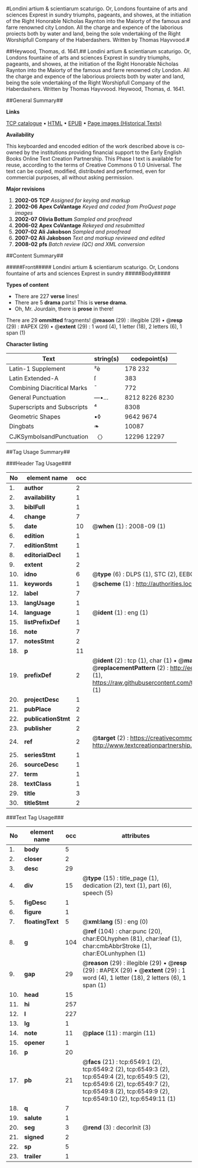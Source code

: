 #Londini artium & scientiarum scaturigo. Or, Londons fountaine of arts and sciences Exprest in sundry triumphs, pageants, and showes, at the initiation of the Right Honorable Nicholas Raynton into the Maiorty of the famous and farre renowned city London. All the charge and expence of the laborious proiects both by water and land, being the sole vndertaking of the Right Worshipfull Company of the Haberdashers. Written by Thomas Hayvvood.#

##Heywood, Thomas, d. 1641.##
Londini artium & scientiarum scaturigo. Or, Londons fountaine of arts and sciences Exprest in sundry triumphs, pageants, and showes, at the initiation of the Right Honorable Nicholas Raynton into the Maiorty of the famous and farre renowned city London. All the charge and expence of the laborious proiects both by water and land, being the sole vndertaking of the Right Worshipfull Company of the Haberdashers. Written by Thomas Hayvvood.
Heywood, Thomas, d. 1641.

##General Summary##

**Links**

[TCP catalogue](http://www.ota.ox.ac.uk/tcp/)  • 
[HTML](http://tei.it.ox.ac.uk/tcp/Texts-HTML/free/A03/A03228.html)  • 
[EPUB](http://tei.it.ox.ac.uk/tcp/Texts-EPUB/free/A03/A03228.epub) • 
[Page images (Historical Texts)](https://data.historicaltexts.jisc.ac.uk/view?pubId=eebo-99841929e&pageId=eebo-99841929e-6549-1)

**Availability**

This keyboarded and encoded edition of the
	       work described above is co-owned by the institutions
	       providing financial support to the Early English Books
	       Online Text Creation Partnership. This Phase I text is
	       available for reuse, according to the terms of Creative
	       Commons 0 1.0 Universal. The text can be copied,
	       modified, distributed and performed, even for
	       commercial purposes, all without asking permission.

**Major revisions**

1. __2002-05__ __TCP__ *Assigned for keying and markup*
1. __2002-06__ __Apex CoVantage__ *Keyed and coded from ProQuest page images*
1. __2002-07__ __Olivia Bottum__ *Sampled and proofread*
1. __2006-02__ __Apex CoVantage__ *Rekeyed and resubmitted*
1. __2007-02__ __Ali Jakobson__ *Sampled and proofread*
1. __2007-02__ __Ali Jakobson__ *Text and markup reviewed and edited*
1. __2008-02__ __pfs__ *Batch review (QC) and XML conversion*

##Content Summary##

#####Front#####
Londini artium & scientiarum scaturigo. Or, Londons fountaine of arts and sciences Exprest in sundry
#####Body#####

**Types of content**

  * There are 227 **verse** lines!
  * There are 5 **drama** parts! This is **verse drama**.
  * Oh, Mr. Jourdain, there is **prose** in there!

There are 29 **ommitted** fragments! 
 @__reason__ (29) : illegible (29)  •  @__resp__ (29) : #APEX (29)  •  @__extent__ (29) : 1 word (4), 1 letter (18), 2 letters (6), 1 span (1)

**Character listing**


|Text|string(s)|codepoint(s)|
|---|---|---|
|Latin-1 Supplement|²è|178 232|
|Latin Extended-A|ſ|383|
|Combining             Diacritical Marks|̄|772|
|General Punctuation|—•…|8212 8226 8230|
|Superscripts             and Subscripts|⁴|8308|
|Geometric Shapes|▪◊|9642 9674|
|Dingbats|❧|10087|
|CJKSymbolsandPunctuation|〈〉|12296 12297|

##Tag Usage Summary##

###Header Tag Usage###

|No|element name|occ|attributes|
|---|---|---|---|
|1.|__author__|2||
|2.|__availability__|1||
|3.|__biblFull__|1||
|4.|__change__|7||
|5.|__date__|10| @__when__ (1) : 2008-09 (1)|
|6.|__edition__|1||
|7.|__editionStmt__|1||
|8.|__editorialDecl__|1||
|9.|__extent__|2||
|10.|__idno__|6| @__type__ (6) : DLPS (1), STC (2), EEBO-CITATION (1), PROQUEST (1), VID (1)|
|11.|__keywords__|1| @__scheme__ (1) : http://authorities.loc.gov/ (1)|
|12.|__label__|7||
|13.|__langUsage__|1||
|14.|__language__|1| @__ident__ (1) : eng (1)|
|15.|__listPrefixDef__|1||
|16.|__note__|7||
|17.|__notesStmt__|2||
|18.|__p__|11||
|19.|__prefixDef__|2| @__ident__ (2) : tcp (1), char (1)  •  @__matchPattern__ (2) : ([0-9\-]+):([0-9IVX]+) (1), (.+) (1)  •  @__replacementPattern__ (2) : http://eebo.chadwyck.com/downloadtiff?vid=$1&page=$2 (1), https://raw.githubusercontent.com/textcreationpartnership/Texts/master/tcpchars.xml#$1 (1)|
|20.|__projectDesc__|1||
|21.|__pubPlace__|2||
|22.|__publicationStmt__|2||
|23.|__publisher__|2||
|24.|__ref__|2| @__target__ (2) : https://creativecommons.org/publicdomain/zero/1.0/ (1), http://www.textcreationpartnership.org/docs/. (1)|
|25.|__seriesStmt__|1||
|26.|__sourceDesc__|1||
|27.|__term__|1||
|28.|__textClass__|1||
|29.|__title__|3||
|30.|__titleStmt__|2||


###Text Tag Usage###

|No|element name|occ|attributes|
|---|---|---|---|
|1.|__body__|5||
|2.|__closer__|2||
|3.|__desc__|29||
|4.|__div__|15| @__type__ (15) : title_page (1), dedication (2), text (1), part (6), speech (5)|
|5.|__figDesc__|1||
|6.|__figure__|1||
|7.|__floatingText__|5| @__xml:lang__ (5) : eng (0)|
|8.|__g__|104| @__ref__ (104) : char:punc (20), char:EOLhyphen (81), char:leaf (1), char:cmbAbbrStroke (1), char:EOLunhyphen (1)|
|9.|__gap__|29| @__reason__ (29) : illegible (29)  •  @__resp__ (29) : #APEX (29)  •  @__extent__ (29) : 1 word (4), 1 letter (18), 2 letters (6), 1 span (1)|
|10.|__head__|15||
|11.|__hi__|257||
|12.|__l__|227||
|13.|__lg__|1||
|14.|__note__|11| @__place__ (11) : margin (11)|
|15.|__opener__|1||
|16.|__p__|20||
|17.|__pb__|21| @__facs__ (21) : tcp:6549:1 (2), tcp:6549:2 (2), tcp:6549:3 (2), tcp:6549:4 (2), tcp:6549:5 (2), tcp:6549:6 (2), tcp:6549:7 (2), tcp:6549:8 (2), tcp:6549:9 (2), tcp:6549:10 (2), tcp:6549:11 (1)|
|18.|__q__|7||
|19.|__salute__|1||
|20.|__seg__|3| @__rend__ (3) : decorInit (3)|
|21.|__signed__|2||
|22.|__sp__|5||
|23.|__trailer__|1||

